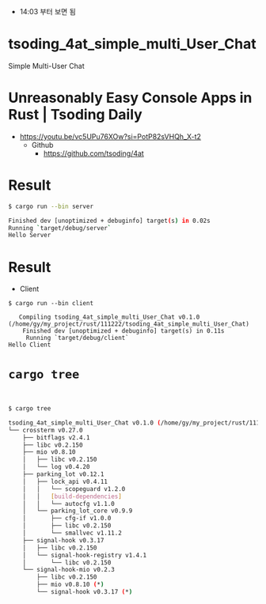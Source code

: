 - 14:03 부터 보면 됨 

# tsoding_4at_simple_multi_User_Chat
Simple Multi-User Chat

# Unreasonably Easy Console Apps in Rust | Tsoding Daily
- https://youtu.be/vc5UPu76XOw?si=PotP82sVHQh_X-t2
  - Github
    - https://github.com/tsoding/4at


# Result

```bash
$ cargo run --bin server

Finished dev [unoptimized + debuginfo] target(s) in 0.02s
Running `target/debug/server`
Hello Server

```
# Result

- Client

```
$ cargo run --bin client

   Compiling tsoding_4at_simple_multi_User_Chat v0.1.0 (/home/gy/my_project/rust/111222/tsoding_4at_simple_multi_User_Chat)
    Finished dev [unoptimized + debuginfo] target(s) in 0.11s
     Running `target/debug/client`
Hello Client

```


# ```cargo tree```

```bash
  

$ cargo tree

tsoding_4at_simple_multi_User_Chat v0.1.0 (/home/gy/my_project/rust/111222/tsoding_4at_simple_multi_User_Chat)
└── crossterm v0.27.0
    ├── bitflags v2.4.1
    ├── libc v0.2.150
    ├── mio v0.8.10
    │   ├── libc v0.2.150
    │   └── log v0.4.20
    ├── parking_lot v0.12.1
    │   ├── lock_api v0.4.11
    │   │   └── scopeguard v1.2.0
    │   │   [build-dependencies]
    │   │   └── autocfg v1.1.0
    │   └── parking_lot_core v0.9.9
    │       ├── cfg-if v1.0.0
    │       ├── libc v0.2.150
    │       └── smallvec v1.11.2
    ├── signal-hook v0.3.17
    │   ├── libc v0.2.150
    │   └── signal-hook-registry v1.4.1
    │       └── libc v0.2.150
    └── signal-hook-mio v0.2.3
        ├── libc v0.2.150
        ├── mio v0.8.10 (*)
        └── signal-hook v0.3.17 (*)

```
